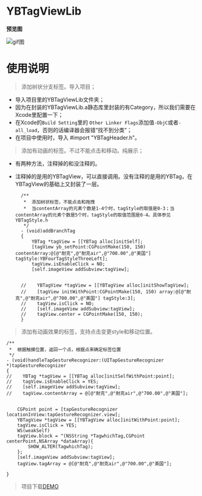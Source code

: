 # YBTagViewLib

**预览图**

![gif图](https://raw.githubusercontent.com/wangyingbo/YBTagViewLib/master/gif.gif)



使用说明
=======

> 添加树状分支标签。导入项目；


- 导入项目里的YBTagViewLib文件夹；
- 因为在封装的YBTagViewLib.a静态库里封装的有Category，所以我们需要在Xcode里配置一下；
- 在Xcode的`Build Setting`里的 `Other Linker Flags`添加值`-ObjC`或者`-all_load`，否则的话编译器会报错“找不到分类”；
- 在项目中使用时，导入 #import "YBTagHeader.h"。

> 添加有动画的标签。不过不能点击和移动。纯展示；

- 有两种方法，注释掉的和没注释的。
- 注释掉的是用的YBTagView，可以直接调用。没有注释的是用的YBTag，在YBTagView的基础上又封装了一层。



        /**
         *  添加树状标签，不能点击和拖拽
         *  当contentArray的元素个数是1-4个时，tagStyle的取值是0-3；当contentArray的元素个数是5个时，tagStyle的取值范围是0-4。具体参见YBTagStyle.h
         */
        - (void)addBranchTag
        {
            YBTag *tagView = [[YBTag alloc]initSelf];
            [tagView yb_setPoint:CGPointMake(150, 150) contentArray:@[@"耐克",@"耐克air",@"700.00",@"美国"] tagStyle:YBFourTagStyleThreeLeft];
            tagView.isEnableClick = NO;
            [self.imageView addSubview:tagView];
            
            
        //    YBTagView *tagView = [[YBTagView alloc]initShowTagView];
        //    [tagView initWithPoint:CGPointMake(150, 150) array:@[@"耐克",@"耐克air",@"700.00",@"美国"] tagStyle:3];
        //    tagView.isClick = NO;
        //    [self.imageView addSubview:tagView];
        //    tagView.center = CGPointMake(150, 150);
        }

> 添加有动画效果的标签，支持点击变更style和移动位置。
    
    /**
     *  根据触摸位置，返回一个点，根据点来确定标签位置
     */
    - (void)handleTapGestureRecognizer:(UITapGestureRecognizer *)tapGestureRecognizer
    {
    //    YBTag *tagView = [[YBTag alloc]initSelfWithPoint:point];
    //    tagView.isEnableClick = YES;
    //    [self.imageView addSubview:tagView];
    //    tagView.contentArray = @[@"耐克",@"耐克air",@"700.00",@"美国"];
        
        
        CGPoint point = [tapGestureRecognizer locationInView:tapGestureRecognizer.view];
        YBTagView *tagView = [[YBTagView alloc]initWithPoint:point];
        tagView.isClick = YES;
        WS(weakSelf)
        tagView.block = ^(NSString *TagwhichTag,CGPoint centerPoint,NSArray *dataArray){
            SHOW_ALTER(TagwhichTag);
        };
        [self.imageView addSubview:tagView];
        tagView.tagArray = @[@"耐克",@"耐克air",@"700.00",@"美国"];
        
    }


> 项目下载[DEMO](https://github.com/wangyingbo/YBTagViewLib/archive/master.zip)





